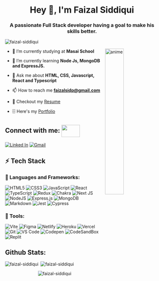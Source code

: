 <h1 align="center">Hey 👋, I'm Faizal Siddiqui</h1>
<h3 align="center">A passionate Full Stack developer having a goal to make his skills better.</h3>

<div>
    <div>
      <p align="left">
        <img src="https://komarev.com/ghpvc/?username=faizal-siddiqui&label=Profile%20views&color=0e75b6&style=flat" alt="faizal-siddiqui" />
      </p>
    </div>
    <div>
       <p>
        <img align="right" alt="anime" src="https://raw.githubusercontent.com/hasibul-hasan-shuvo/hasibul-hasan-shuvo/main/images/coding-boy.gif" width="35%" />
       </p>
    </div>
</div>

- 🔭 I’m currently studying at **Masai School**

- 🌱 I’m currently learning **Node Js, MongoDB and ExpressJS.**

- 💬 Ask me about **HTML, CSS, Javascript, React and Typescript**

- 📫 How to reach me **faizalsidp@gmail.com**

- 📃 Checkout my <a href="https://drive.google.com/file/d/1sxm7xUJK1GSk50jkHoUtq5GSLF3qk70V/view?usp=sharing">Resume<a/>
- 🗄 Here's my <a href="https://faizal-siddiqui.github.io/">Portfolio<a/>

## Connect with me: <img src='https://raw.githubusercontent.com/rahulbanerjee26/githubProfileReadmeGenerator/main/gifs/handShake.gif' width="60px" height="40px" align="center"/>

[![Linked In](https://img.shields.io/badge/LinkedIn-0077B5?style=for-the-badge&logo=linkedin&logoColor=white)](https://www.linkedin.com/in/faizal-siddiqui)
[![Gmail](https://img.shields.io/badge/Gmail-D14836?style=for-the-badge&logo=gmail&logoColor=white)](mailto:faizalsidp@gmail.com)

## ⚡ Tech Stack  

### 🚀 Languages and Frameworks:

![HTML5](https://img.shields.io/badge/html5-%23E34F26.svg?style=for-the-badge&logo=html5&logoColor=white)
![CSS3](https://img.shields.io/badge/css3-%231572B6.svg?style=for-the-badge&logo=css3&logoColor=white)
![JavaScript](https://img.shields.io/badge/javascript-%23323330.svg?style=for-the-badge&logo=javascript&logoColor=%23F7DF1E)
![React](https://img.shields.io/badge/react-%2320232a.svg?style=for-the-badge&logo=react&logoColor=%2361DAFB)
![TypeScript](https://img.shields.io/badge/typescript-%23007ACC.svg?style=for-the-badge&logo=typescript&logoColor=white)
![Redux](https://img.shields.io/badge/redux-%23593d88.svg?style=for-the-badge&logo=redux&logoColor=white)
![Chakra](https://img.shields.io/badge/chakra-%234ED1C5.svg?style=for-the-badge&logo=chakraui&logoColor=white)
![Next JS](https://img.shields.io/badge/Next-black?style=for-the-badge&logo=next.js&logoColor=white)
![NodeJS](https://img.shields.io/badge/node.js-6DA55F?style=for-the-badge&logo=node.js&logoColor=white)
![Express.js](https://img.shields.io/badge/express.js-%23404d59.svg?style=for-the-badge&logo=express&logoColor=%2361DAFB)
![MongoDB](https://img.shields.io/badge/MongoDB-%234ea94b.svg?style=for-the-badge&logo=mongodb&logoColor=white)
![Markdown](https://img.shields.io/badge/Markdown-000000?style=for-the-badge&logo=markdown&logoColor=white)
![Jest](https://img.shields.io/badge/Jest-C21325?style=for-the-badge&logo=jest&logoColor=white)
![Cypress](https://img.shields.io/badge/Cypress-17202C?style=for-the-badge&logo=cypress&logoColor=white)

### 🧩 Tools:

![Vite](https://img.shields.io/badge/Vite-B73BFE?style=for-the-badge&logo=vite&logoColor=FFD62E)
![Figma](https://img.shields.io/badge/Figma-F24E1E?style=for-the-badge&logo=figma&logoColor=white)
![Netlify](https://img.shields.io/badge/netlify-%23000000.svg?style=for-the-badge&logo=netlify&logoColor=#00C7B7)
![Heroku](https://img.shields.io/badge/heroku-%23430098.svg?style=for-the-badge&logo=heroku&logoColor=white)
![Vercel](https://img.shields.io/badge/vercel-%23000000.svg?style=for-the-badge&logo=vercel&logoColor=white)
![Git](https://img.shields.io/badge/GIT-E44C30?style=for-the-badge&logo=git&logoColor=white)
![VS Code](https://img.shields.io/badge/VSCode-0078D4?style=for-the-badge&logo=visual%20studio%20code&logoColor=white)
![Codepen](https://img.shields.io/badge/Codepen-000000?style=for-the-badge&logo=codepen&logoColor=white)
![CodeSandBox](https://img.shields.io/badge/Codesandbox-000000?style=for-the-badge&logo=CodeSandbox&logoColor=white)
![Replit](https://img.shields.io/badge/replit-667881?style=for-the-badge&logo=replit&logoColor=#f26201)

## Github Stats:

<p align="center">
  <p style="display: flex;">
    <img align="left" src="https://github-readme-stats.vercel.app/api?username=faizal-siddiqui&theme=dark&show_icons=true&hide_border=true" alt="faizal-siddiqui" />
    &nbsp;
    <img align="center" src="https://github-readme-stats.vercel.app/api/top-langs/?username=faizal-siddiqui&layout=compact&theme=dark&hide_border=true" alt="faizal-siddiqui" />
  </p>
  <p align="center">
    <img align="center" src="https://github-readme-streak-stats.herokuapp.com/?user=faizal-siddiqui&hide_border=true&theme=dark" alt="faizal-siddiqui" />
  </p>
</p>
